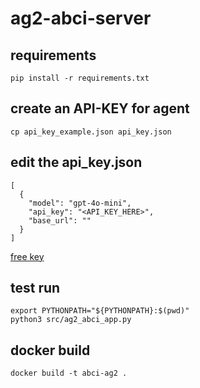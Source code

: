 # ag2-abci-server
## requirements

```
pip install -r requirements.txt
```

## create an API-KEY for agent
```
cp api_key_example.json api_key.json
```
## edit the api_key.json
```
[
  {
    "model": "gpt-4o-mini",
    "api_key": "<API_KEY_HERE>",
    "base_url": ""
  }
]
```
[free key](https://github.com/chatanywhere/GPT_API_free)

## test run
```
export PYTHONPATH="${PYTHONPATH}:$(pwd)"
python3 src/ag2_abci_app.py
```

## docker build
```
docker build -t abci-ag2 .
```
